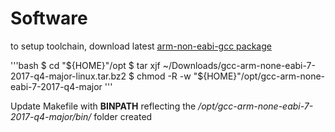 # Software

to setup toolchain, download latest [arm-non-eabi-gcc package](https://developer.arm.com/open-source/gnu-toolchain/gnu-rm/downloads)

'''bash
$ cd "${HOME}"/opt
$ tar xjf ~/Downloads/gcc-arm-none-eabi-7-2017-q4-major-linux.tar.bz2
$ chmod -R -w "${HOME}"/opt/gcc-arm-none-eabi-7-2017-q4-major
'''

Update Makefile with __BINPATH__ reflecting the */opt/gcc-arm-none-eabi-7-2017-q4-major/bin/* folder created
